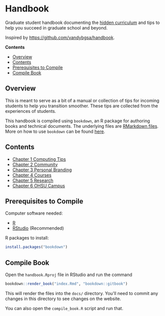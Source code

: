 # Handbook

Graduate student handbook documenting the [hidden curriculum][hidden] and tips
to help you succeed in graduate school and beyond.

Inspired by https://github.com/vandybgsa/handbook.

[hidden]: https://en.wikipedia.org/wiki/Hidden_curriculum

**Contents**

- [Overview](#overview)
- [Contents](#contents)
- [Prerequisites to Compile](#prerequisites-to-compile)
- [Compile Book](#compile-book)

## Overview

This is meant to serve as a bit of a manual or collection of tips for incoming
students to help you transition smoother. These tips are collected from the
experiences of students.

This handbook is compiled using `bookdown`, an R package for authoring books and
technical documents. The underlying files are [RMarkdown files][rmd]. More on
how to use `bookdown` can be found [here][bookdownbook].

[rmd]: https://rmarkdown.rstudio.com/
[bookdownbook]: https://bookdown.org/yihui/bookdown/

## Contents

- [Chapter 1 Computing Tips](https://atacamagroup.github.io/handbook/computing.html)
- [Chapter 2 Community](https://atacamagroup.github.io/handbook/community.html)
- [Chapter 3 Personal Branding](https://atacamagroup.github.io/handbook/branding.html)
- [Chapter 4 Courses](https://atacamagroup.github.io/handbook/courses.html)
- [Chapter 5 Research](https://atacamagroup.github.io/handbook/research.html)
- [Chapter 6 OHSU Campus](https://atacamagroup.github.io/handbook/campus.html)

## Prerequisites to Compile

Computer software needed:

- [R](https://www.r-project.org/)
- [RStudio](https://www.rstudio.com/products/rstudio/) (Recommended)

R packages to install:

```R
install.packages("bookdown")
```

## Compile Book

Open the `handbook.Rproj` file in RStudio and run the command

```R
bookdown::render_book("index.Rmd", "bookdown::gitbook")
```

This will render the files into the `docs/` directory. You'll need to commit
any changes in this directory to see changes on the website.

You can also open the `compile_book.R` script and run that.
